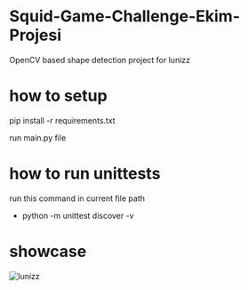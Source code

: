 # Squid-Game-Challenge-Ekim-Projesi
OpenCV  based shape detection project for lunizz


# how to setup

pip install -r requirements.txt

run main.py file
# how to run unittests
run this command in current file path
  - python -m unittest discover -v
# showcase
![lunizz](https://user-images.githubusercontent.com/48323786/138105655-e24515b2-f02d-463d-99ff-1b4ec22ffc80.gif)
